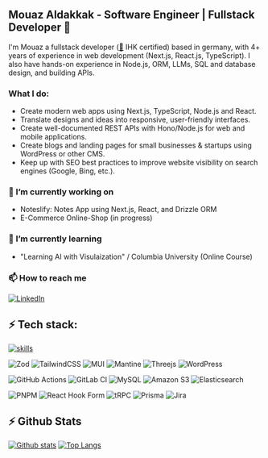 ## Mouaz Aldakkak -  Software Engineer | Fullstack Developer 👋
I'm Mouaz a fullstack developer ([🔗](https://en.life-in-germany.de/becoming-a-software-engineer-in-germany/#Getting_Software_Engineers_Education_and_Qualifications_in_Germany) IHK certified) based in germany, with 4+ years of experience in web development (Next.js, React.js, TypeScript). I also have hands-on experience in Node.js, ORM, LLMs, SQL and database design, and building APIs.

### What I do:

-   Create modern web apps using Next.js, TypeScript, Node.js and React.
-   Translate designs and ideas into responsive, user-friendly interfaces.
-   Create well-documented REST APIs with Hono/Node.js for web and mobile applications.
-   Create blogs and landing pages for small businesses & startups using WordPress or other CMS.
-   Keep up with SEO best practices to improve website visibility on search engines (Google, Bing, etc.).

### 🔭 I’m currently working on
  - Noteslify: Notes App using Next.js, React,  and Drizzle ORM
  - E-Commerce Online-Shop (in progress)

### 🌱 I’m currently learning
  -  "Learning AI with Visulaization" / Columbia University (Online Course)

### 📫 How to reach me

<a href="https://www.linkedin.com/in/mouaz-a-45b17280/"
	>![LinkedIn](https://skillicons.dev/icons?i=linkedin)</a>

## ⚡ Tech stack:

[![skills](https://go-skill-icons.vercel.app/api/icons?i=ts,js,nodejs,nextjs,vite,react,bootstrap,css,html,hono,aws,cloudflare,postgres,git,docker,vscode,github,gitlab&perline=10&theme=light)](https://skillicons.dev)

![Zod](https://img.shields.io/badge/zod-%233068b7.svg?style=flat&logo=zod&logoColor=white)
![TailwindCSS](https://img.shields.io/badge/tailwindcss-%2338B2AC.svg?style=flat&logo=tailwind-css&logoColor=white)
![MUI](https://img.shields.io/badge/MUI-%230081CB.svg?style=flat&logo=mui&logoColor=white)
![Mantine](https://img.shields.io/badge/Mantine-ffffff?style=flat&logo=Mantine&logoColor=339af0)
![Threejs](https://img.shields.io/badge/threejs-black?style=flat&logo=three.js&logoColor=white)
![WordPress](https://img.shields.io/badge/WordPress-%23117AC9.svg?style=flat&logo=WordPress&logoColor=white)

![GitHub Actions](https://img.shields.io/badge/github%20actions-%232671E5.svg?style=flat&logo=githubactions&logoColor=white)
![GitLab CI](https://img.shields.io/badge/gitlab%20ci-%23181717.svg?style=flat&logo=gitlab&logoColor=white)
![MySQL](https://img.shields.io/badge/mysql-4479A1.svg?style=flat&logo=mysql&logoColor=white)
![Amazon S3](https://img.shields.io/badge/Amazon%20S3-FF9900?style=flat&logo=amazons3&logoColor=white)
![Elasticsearch](https://img.shields.io/badge/elasticsearch-%230377CC.svg?style=flat&logo=elasticsearch&logoColor=white)

![PNPM](https://img.shields.io/badge/pnpm-%234a4a4a.svg?style=flat&logo=pnpm&logoColor=f69220)
![React Hook Form](https://img.shields.io/badge/React%20Hook%20Form-%23EC5990.svg?style=flat&logo=reacthookform&logoColor=white)
![tRPC](https://img.shields.io/badge/tRPC-%232596BE.svg?style=flat&logo=tRPC&logoColor=white)
![Prisma](https://img.shields.io/badge/Prisma-3982CE?style=flat&logo=Prisma&logoColor=white)
![Jira](https://img.shields.io/badge/jira-%230A0FFF.svg?style=flat&logo=jira&logoColor=white)


## ⚡ Github Stats  
  <a href="#">![Github stats](https://github-readme-stats.vercel.app/api?username=movoid12&theme=blueberry&count_private=true&hide_border=true&line_height=20)</a>
  <a href="#">![Top Langs](https://github-readme-stats.vercel.app/api/top-langs/?username=movoid12&layout=compact&theme=blueberry&count_private=true&hide_border=true)</a>
